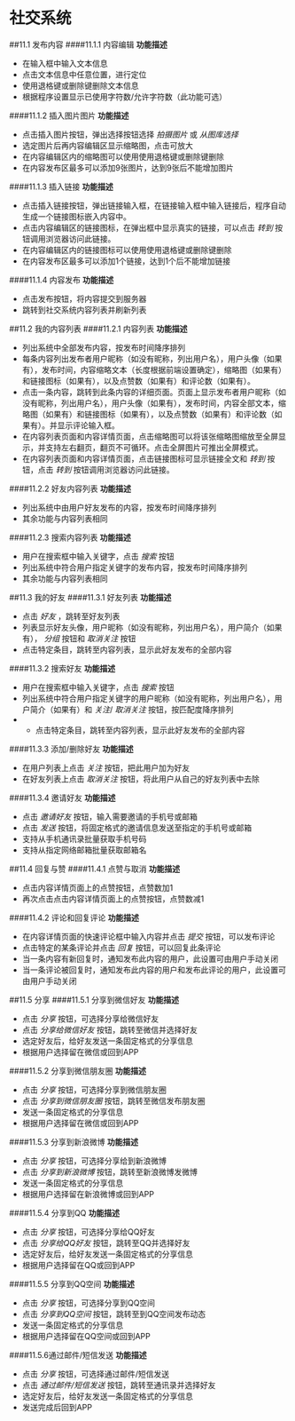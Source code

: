 # 社交系统

##11.1 发布内容
####11.1.1 内容编辑
**功能描述**
* 在输入框中输入文本信息
* 点击文本信息中任意位置，进行定位
* 使用退格键或删除键删除文本信息
* 根据程序设置显示已使用字符数/允许字符数（此功能可选）
	
####11.1.2 插入图片图片
**功能描述**
* 点击插入图片按钮，弹出选择按钮选择 _拍摄图片_ 或 _从图库选择_
* 选定图片后再内容编辑区显示缩略图，点击可放大
* 在内容编辑区内的缩略图可以使用使用退格键或删除键删除
* 在内容发布区最多可以添加9张图片，达到9张后不能增加图片
	
####11.1.3 插入链接
**功能描述**
* 点击插入链接按钮，弹出链接输入框，在链接输入框中输入链接后，程序自动生成一个链接图标嵌入内容中。
* 点击内容编辑区的链接图标，在弹出框中显示真实的链接，可以点击 _转到_ 按钮调用浏览器访问此链接。
* 在内容编辑区内的链接图标可以使用使用退格键或删除键删除
* 在内容发布区最多可以添加1个链接，达到1个后不能增加链接
	
####11.1.4 内容发布
**功能描述**
* 点击发布按钮，将内容提交到服务器
* 跳转到社交系统内容列表并刷新列表

##11.2 我的内容列表
####11.2.1 内容列表
**功能描述**
* 列出系统中全部发布内容，按发布时间降序排列
* 每条内容列出发布者用户昵称（如没有昵称，列出用户名），用户头像（如果有），发布时间，内容缩略文本（长度根据前端设置确定），缩略图（如果有）和链接图标（如果有），以及点赞数（如果有）和评论数（如果有）。
* 点击一条内容，跳转到此条内容的详细页面。页面上显示发布者用户昵称（如没有昵称，列出用户名），用户头像（如果有），发布时间，内容全部文本，缩略图（如果有）和链接图标（如果有），以及点赞数（如果有）和评论数（如果有）。并显示评论输入框。
* 在内容列表页面和内容详情页面，点击缩略图可以将该张缩略图缩放至全屏显示，并支持左右翻页，翻页不可循环。点击全屏图片可推出全屏模式。
* 在内容列表页面和内容详情页面，点击链接图标可显示链接全文和 _转到_ 按钮，点击 _转到_ 按钮调用浏览器访问此链接。

####11.2.2 好友内容列表
**功能描述**
* 列出系统中由用户好友发布的内容，按发布时间降序排列
* 其余功能与内容列表相同

####11.2.3 搜索内容列表
**功能描述**
* 用户在搜索框中输入关键字，点击 _搜索_ 按钮
* 列出系统中符合用户指定关键字的发布内容，按发布时间降序排列
* 其余功能与内容列表相同

##11.3 我的好友
####11.3.1 好友列表
**功能描述**
* 点击 _好友_ ，跳转至好友列表
* 列表显示好友头像，用户昵称（如没有昵称，列出用户名），用户简介（如果有）， _分组_ 按钮和 _取消关注_ 按钮
* 点击特定条目，跳转至内容列表，显示此好友发布的全部内容

####11.3.2 搜索好友
**功能描述**
* 用户在搜索框中输入关键字，点击 _搜索_ 按钮
* 列出系统中符合用户指定关键字的用户昵称（如没有昵称，列出用户名），用户简介（如果有）和 _关注_/ _取消关注_ 按钮，按匹配度降序排列
* * 点击特定条目，跳转至内容列表，显示此好友发布的全部内容

####11.3.3 添加/删除好友
**功能描述**
* 在用户列表上点击 _关注_ 按钮，把此用户加为好友
* 在好友列表上点击 _取消关注_ 按钮，将此用户从自己的好友列表中去除

####11.3.4 邀请好友
**功能描述**
* 点击 _邀请好友_ 按钮，输入需要邀请的手机号或邮箱
* 点击 _发送_ 按钮，将固定格式的邀请信息发送至指定的手机号或邮箱
* 支持从手机通讯录批量获取手机号码
* 支持从指定网络邮箱批量获取邮箱名

##11.4 回复与赞
####11.4.1 点赞与取消
**功能描述**
* 点击内容详情页面上的点赞按钮，点赞数加1
* 再次点击点击内容详情页面上的点赞按钮，点赞数减1

####11.4.2 评论和回复评论
**功能描述**
* 在内容详情页面的快速评论框中输入内容并点击 _提交_ 按钮，可以发布评论
* 点击特定的某条评论并点击 _回复_ 按钮，可以回复此条评论
* 当一条内容有新回复时，通知发布此内容的用户，此设置可由用户手动关闭
* 当一条评论被回复时，通知发布此内容的用户和发布此评论的用户，此设置可由用户手动关闭

##11.5 分享
####11.5.1 分享到微信好友
**功能描述**
* 点击 _分享_ 按钮，可选择分享给微信好友
* 点击 _分享给微信好友_ 按钮，跳转至微信并选择好友
* 选定好友后，给好友发送一条固定格式的分享信息
* 根据用户选择留在微信或回到APP

####11.5.2 分享到微信朋友圈
**功能描述**
* 点击 _分享_ 按钮，可选择分享到微信朋友圈
* 点击 _分享到微信朋友圈_ 按钮，跳转至微信发布朋友圈
* 发送一条固定格式的分享信息
* 根据用户选择留在微信或回到APP

####11.5.3 分享到新浪微博
**功能描述**
* 点击 _分享_ 按钮，可选择分享给到新浪微博
* 点击 _分享到新浪微博_ 按钮，跳转至新浪微博发微博
* 发送一条固定格式的分享信息
* 根据用户选择留在新浪微博或回到APP

####11.5.4 分享到QQ
**功能描述**
* 点击 _分享_ 按钮，可选择分享给QQ好友
* 点击 _分享给QQ好友_ 按钮，跳转至QQ并选择好友
* 选定好友后，给好友发送一条固定格式的分享信息
* 根据用户选择留在QQ或回到APP

####11.5.5 分享到QQ空间
**功能描述**
* 点击 _分享_ 按钮，可选择分享到QQ空间
* 点击 _分享到QQ空间_ 按钮，跳转至到QQ空间发布动态
* 发送一条固定格式的分享信息
* 根据用户选择留在QQ空间或回到APP

####11.5.6通过邮件/短信发送
**功能描述**
* 点击 _分享_ 按钮，可选择通过邮件/短信发送
* 点击 _通过邮件/短信发送_ 按钮，跳转至通讯录并选择好友
* 选定好友后，给好友发送一条固定格式的分享信息
* 发送完成后回到APP

